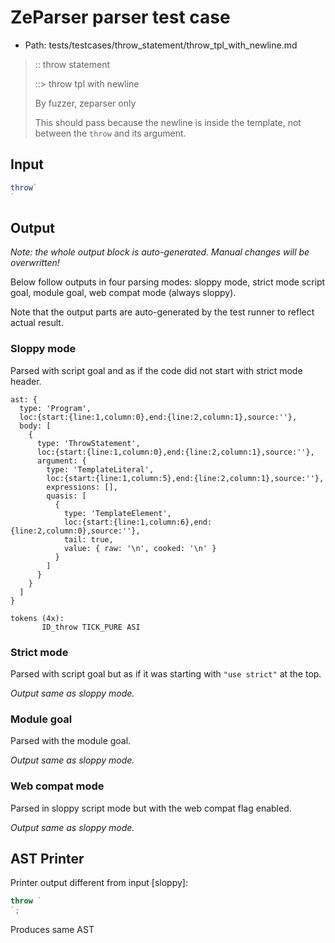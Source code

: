 # ZeParser parser test case

- Path: tests/testcases/throw_statement/throw_tpl_with_newline.md

> :: throw statement
>
> ::> throw tpl with newline
>
> By fuzzer, zeparser only
>
> This should pass because the newline is inside the template, not between the `throw` and its argument.

## Input

`````js
throw`
`
`````

## Output

_Note: the whole output block is auto-generated. Manual changes will be overwritten!_

Below follow outputs in four parsing modes: sloppy mode, strict mode script goal, module goal, web compat mode (always sloppy).

Note that the output parts are auto-generated by the test runner to reflect actual result.

### Sloppy mode

Parsed with script goal and as if the code did not start with strict mode header.

`````
ast: {
  type: 'Program',
  loc:{start:{line:1,column:0},end:{line:2,column:1},source:''},
  body: [
    {
      type: 'ThrowStatement',
      loc:{start:{line:1,column:0},end:{line:2,column:1},source:''},
      argument: {
        type: 'TemplateLiteral',
        loc:{start:{line:1,column:5},end:{line:2,column:1},source:''},
        expressions: [],
        quasis: [
          {
            type: 'TemplateElement',
            loc:{start:{line:1,column:6},end:{line:2,column:0},source:''},
            tail: true,
            value: { raw: '\n', cooked: '\n' }
          }
        ]
      }
    }
  ]
}

tokens (4x):
       ID_throw TICK_PURE ASI
`````

### Strict mode

Parsed with script goal but as if it was starting with `"use strict"` at the top.

_Output same as sloppy mode._

### Module goal

Parsed with the module goal.

_Output same as sloppy mode._

### Web compat mode

Parsed in sloppy script mode but with the web compat flag enabled.

_Output same as sloppy mode._

## AST Printer

Printer output different from input [sloppy]:

````js
throw `
`;
````

Produces same AST
